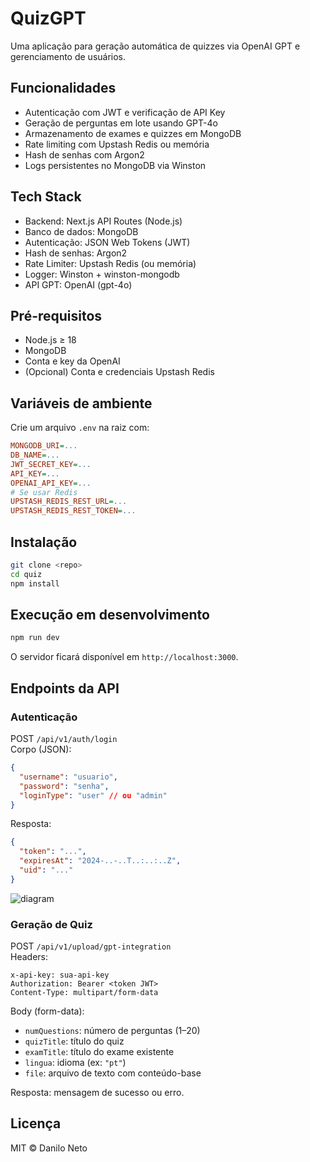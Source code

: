 # QuizGPT

Uma aplicação para geração automática de quizzes via OpenAI GPT e gerenciamento de usuários.

## Funcionalidades

- Autenticação com JWT e verificação de API Key  
- Geração de perguntas em lote usando GPT-4o  
- Armazenamento de exames e quizzes em MongoDB  
- Rate limiting com Upstash Redis ou memória  
- Hash de senhas com Argon2  
- Logs persistentes no MongoDB via Winston  

## Tech Stack

- Backend: Next.js API Routes (Node.js)  
- Banco de dados: MongoDB  
- Autenticação: JSON Web Tokens (JWT)  
- Hash de senhas: Argon2  
- Rate Limiter: Upstash Redis (ou memória)  
- Logger: Winston + winston-mongodb  
- API GPT: OpenAI (gpt-4o)  

## Pré-requisitos

- Node.js ≥ 18  
- MongoDB  
- Conta e key da OpenAI  
- (Opcional) Conta e credenciais Upstash Redis  

## Variáveis de ambiente

Crie um arquivo `.env` na raiz com:

```ini
MONGODB_URI=...
DB_NAME=...
JWT_SECRET_KEY=...
API_KEY=...
OPENAI_API_KEY=...
# Se usar Redis
UPSTASH_REDIS_REST_URL=...
UPSTASH_REDIS_REST_TOKEN=...
```

## Instalação

```bash
git clone <repo>
cd quiz
npm install
```

## Execução em desenvolvimento

```bash
npm run dev
```

O servidor ficará disponível em `http://localhost:3000`.

## Endpoints da API

### Autenticação

POST `/api/v1/auth/login`  
Corpo (JSON):
```json
{
  "username": "usuario",
  "password": "senha",
  "loginType": "user" // ou "admin"
}
```
Resposta:
```json
{
  "token": "...",
  "expiresAt": "2024-..-..T..:..:..Z",
  "uid": "..."
}
```

![diagram](https://github.com/user-attachments/assets/9605208c-cc20-4c38-a985-3536a8e9e7b8)


### Geração de Quiz

POST `/api/v1/upload/gpt-integration`  
Headers:
```
x-api-key: sua-api-key
Authorization: Bearer <token JWT>
Content-Type: multipart/form-data
```
Body (form-data):
- `numQuestions`: número de perguntas (1–20)  
- `quizTitle`: título do quiz  
- `examTitle`: título do exame existente  
- `lingua`: idioma (ex: `"pt"`)  
- `file`: arquivo de texto com conteúdo-base  

Resposta: mensagem de sucesso ou erro.

## Licença

MIT © Danilo Neto
